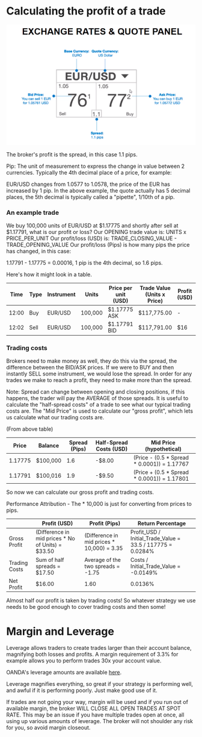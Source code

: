 # Calculating the profit of a trade

![OANDA quote panel](images/quotepanel.png)

The broker's profit is the spread, in this case 1.1 pips.

Pip: The unit of measurement to express the change in value between 2 currencies.
Typically the 4th decimal place of a price, for example:

EUR/USD changes from 1.0577 to 1.0578, the price of the EUR has increased by 1 pip.
In the above example, the quote actually has 5 decimal places, the 5th decimal is typically called a "pipette", 1/10th of a pip.

### An example trade
We buy 100,000 units of EUR/USD at $1.17775 and shortly after sell at $1.17791, what is our profit or loss?
Our OPENING trade value is: UNITS x PRICE_PER_UNIT
Our profit/loss (USD) is: TRADE_CLOSING_VALUE - TRADE_OPENING_VALUE
Our profit/loss (Pips) is how many pips the price has changed, in this case:

1.17791 - 1.17775 = 0.00016, 1 pip is the 4th decimal, so 1.6 pips.

Here's how it might look in a table.

|Time|Type|Instrument|Units|Price per unit (USD)|Trade Value (Units x Price)|Profit (USD)|Profit (Pips)|Pip Value (USD)|Balance|
|---|---|---|---|---|---|---|---|---|---|
|12:00|Buy|EUR/USD|100,000|$1.17775 ASK|$117,775.00| - | - | - | $100,000.00|
|12:02|Sell|EUR/USD|100,000|$1.17791 BID|$117,791.00|$16|1.6|$10|$100,016.00|

### Trading costs

Brokers need to make money as well, they do this via the spread, the difference between the BID/ASK prices.
If we were to BUY and then instantly SELL some instrument, we would lose the spread.
In order for any trades we make to reach a profit, they need to make more than the spread.

Note: Spread can change between opening and closing positions, if this happens, the trader will pay the AVERAGE of those spreads.
It is useful to calculate the "half-spread costs" of a trade to see what our typical trading costs are.
The "Mid Price" is used to calculate our "gross profit", which lets us calculate what our trading costs are.


(From above table)

|Price|Balance|Spread (Pips)|Half-Spread Costs (USD)|Mid Price (hypothetical)|
|---|---|---|---|---|
|1.17775|$100,000|1.6|-$8.00| (Price - (0.5 * Spread * 0.0001)) = 1.17767 |
|1.17791|$100,016|1.9|-$9.50| (Price + (0.5 * Spread * 0.0001)) = 1.17801 |

So now we can calculate our gross profit and trading costs.

Performance Attribution - The * 10,000 is just for converting from prices to pips.

| |Profit (USD)|Profit (Pips)|Return Percentage|
|---|---|---|---|
|Gross Profit|(Difference in mid prices * No of Units) = $33.50|(Difference in mid prices * 10,000) = 3.35| Profit_USD / Initial_Trade_Value = 33.5 / 117775 = 0.0284%|
|Trading Costs|Sum of half spreads = $17.50|Average of the two spreads = -1.75|Costs / Initial_Trade_Value = -0.0149%|
|Net Profit|$16.00|1.60|0.0136%|

Almost half our profit is taken by trading costs! So whatever strategy we use needs to be good enough to cover trading costs and then some!

# Margin and Leverage

Leverage allows traders to create trades larger than their account balance, magnifying both losses and profits.
A margin requirement of 3.3% for example allows you to perform trades 30x your account value.

OANDA's leverage amounts are available [here](https://www.oanda.com/uk-en/trading/spreads-margin/).

Leverage magnifies everything, so great if your strategy is performing well, and awful if it is performing poorly. Just make good use of it.

If trades are not going your way, margin will be used and if you run out of available margin, the broker WILL CLOSE ALL OPEN TRADES AT SPOT RATE.
This may be an issue if you have multiple trades open at once, all using up various amounts of leverage.
The broker will not shoulder any risk for you, so avoid margin closeout.